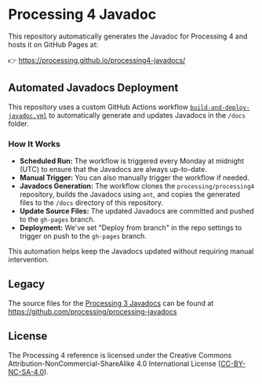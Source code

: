 # Processing 4 Javadoc
This repository automatically generates the Javadoc for Processing 4 and hosts it on GitHub Pages at:

👉 https://processing.github.io/processing4-javadocs/

## Automated Javadocs Deployment

This repository uses a custom GitHub Actions workflow [`build-and-deploy-javadoc.yml`](https://github.com/processing/processing4-javadocs/blob/gh-pages/.github/workflows/build-and-deploy-javadoc.yml) to automatically generate and updates Javadocs in the `/docs` folder.

### How It Works

- **Scheduled Run:** The workflow is triggered every Monday at midnight (UTC) to ensure that the Javadocs are always up-to-date.
- **Manual Trigger:** You can also manually trigger the workflow if needed.
- **Javadocs Generation:** The workflow clones the `processing/processing4` repository, builds the Javadocs using `ant`, and copies the generated files to the `/docs` directory of this repository.
- **Update Source Files:** The updated Javadocs are committed and pushed to the `gh-pages` branch.
- **Deployment:** We've set "Deploy from branch" in the repo settings to trigger on push to the `gh-pages` branch.

This automation helps keep the Javadocs updated without requiring manual intervention.

## Legacy

The source files for the [Processing 3 Javadocs](https://processing.github.io/processing-javadocs/core/) can be found at https://github.com/processing/processing-javadocs

## License
The Processing 4 reference is licensed under the Creative Commons Attribution-NonCommercial-ShareAlike 4.0 International License ([CC-BY-NC-SA-4.0](https://creativecommons.org/licenses/by-nc-sa/4.0/)).
